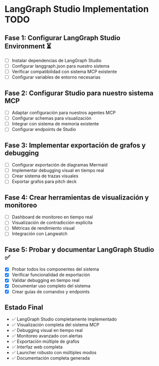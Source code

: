 # LangGraph Studio Implementation TODO

## Fase 1: Configurar LangGraph Studio Environment ⏳
- [ ] Instalar dependencias de LangGraph Studio
- [ ] Configurar langgraph.json para nuestro sistema
- [ ] Verificar compatibilidad con sistema MCP existente
- [ ] Configurar variables de entorno necesarias

## Fase 2: Configurar Studio para nuestro sistema MCP
- [ ] Adaptar configuración para nuestros agentes MCP
- [ ] Configurar schemas para visualización
- [ ] Integrar con sistema de memoria existente
- [ ] Configurar endpoints de Studio

## Fase 3: Implementar exportación de grafos y debugging
- [ ] Configurar exportación de diagramas Mermaid
- [ ] Implementar debugging visual en tiempo real
- [ ] Crear sistema de trazas visuales
- [ ] Exportar grafos para pitch deck

## Fase 4: Crear herramientas de visualización y monitoreo
- [ ] Dashboard de monitoreo en tiempo real
- [ ] Visualización de contradicción explícita
- [ ] Métricas de rendimiento visual
- [ ] Integración con Langwatch

## Fase 5: Probar y documentar LangGraph Studio ✅
- [x] Probar todos los componentes del sistema
- [x] Verificar funcionalidad de exportación
- [x] Validar debugging en tiempo real
- [x] Documentar uso completo del sistema
- [x] Crear guías de comandos y endpoints

## Estado Final
- ✅ LangGraph Studio completamente implementado
- ✅ Visualización completa del sistema MCP
- ✅ Debugging visual en tiempo real
- ✅ Monitoreo avanzado con alertas
- ✅ Exportación múltiple de grafos
- ✅ Interfaz web completa
- ✅ Launcher robusto con múltiples modos
- ✅ Documentación completa generada

